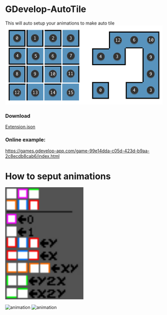 # GDevelop-AutoTile

This will auto setup your animations to make auto tile
![animation](autoTile.png)

### Download
<a href="https://raw.githubusercontent.com/FlokiTV/GDevelop-AutoTile/main/Extension.json" target="_blank" download>Extension.json</a>
### Online example: 
https://games.gdevelop-app.com/game-99e14dda-c05d-423d-b9aa-2c8ecdb8cab6/index.html



# How to seput animations
<img src="Example.png" width="250" title="hover text">

![animation](https://i.imgur.com/jrKtGdw.png)
![animation](https://i.imgur.com/DWPZVwA.png)

